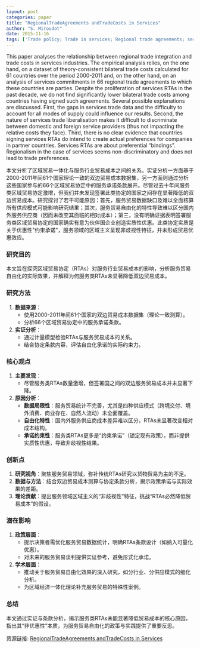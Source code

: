 ```yaml
---
layout: post
categories: paper
title: "RegionalTradeAgreements andTradeCosts in Services"
author: "S. Miroudot"
date: 2015-11-16
tags: ['Trade policy; Trade in services; Regional trade agreements; services trade liberalisation']
---
```


This paper analyses the relationship between regional trade integration and trade costs in services industries. The empirical analysis relies, on the one hand, on a dataset of theory-consistent bilateral trade costs calculated for 61 countries over the period 2000-2011 and, on the other hand, on an analysis of services commitments in 66 regional trade agreements to which these countries are parties. Despite the proliferation of services RTAs in the past decade, we do not find significantly lower bilateral trade costs among countries having signed such agreements.  Several possible explanations are discussed. First, the gaps in services trade data and the difficulty to account for all modes of supply could influence our results. Second, the nature of services trade liberalisation makes it difficult to discriminate between domestic and foreign service providers (thus not impacting the relative costs they face). Third, there is no clear evidence that countries signing services RTAs do intend to create actual preferences for companies in partner countries. Services RTAs are about preferential “bindings”. Regionalism in the case of services seems non-discriminatory and does not lead to trade preferences.

本文分析了区域贸易一体化与服务行业贸易成本之间的关系。实证分析一方面基于2000-2011年间61个国家理论一致的双边贸易成本数据集，另一方面则通过分析这些国家参与的66个区域贸易协定中的服务承诺条款展开。尽管过去十年间服务类区域贸易协定激增，但我们并未发现签署此类协定的国家之间存在显著降低的双边贸易成本。研究探讨了若干可能原因：首先，服务贸易数据缺口及难以全面核算所有供应模式可能影响研究结果；其次，服务贸易自由化的特性导致难以区分国内外服务供应商（因而未改变其面临的相对成本）；第三，没有明确证据表明签署服务类区域贸易协定的国家确实有意为伙伴国企业创造实质性优惠。此类协定实质是关于优惠性"约束承诺"，服务领域的区域主义呈现非歧视性特征，并未形成贸易优惠效应。

### **研究目的**  
本文旨在探究区域贸易协定（RTAs）对服务行业贸易成本的影响，分析服务贸易自由化的实际效果，并解释为何服务类RTAs未显著降低双边贸易成本。

### **研究方法**  
1. **数据来源**：  
   - 使用2000-2011年间61个国家的双边贸易成本数据集（理论一致测算）。  
   - 分析66个区域贸易协定中的服务承诺条款。  
2. **实证分析**：  
   - 通过计量模型检验RTAs与服务贸易成本的关系。  
   - 结合协定条款内容，评估自由化承诺的实际约束力。  

### **核心观点**  
1. **主要发现**：  
   - 尽管服务类RTAs数量激增，但签署国之间的双边服务贸易成本并未显著下降。  
2. **原因分析**：  
   - **数据局限性**：服务贸易统计不完善，尤其是四种供应模式（跨境交付、境外消费、商业存在、自然人流动）未全面覆盖。  
   - **自由化特性**：国内外服务供应商成本差异难以区分，RTAs未显著改变相对成本结构。  
   - **承诺约束性**：服务类RTAs更多是“约束承诺”（锁定现有政策），而非提供实质性优惠，导致非歧视性结果。  

### **创新点**  
1. **研究视角**：聚焦服务贸易领域，弥补传统RTAs研究以货物贸易为主的不足。  
2. **数据与方法**：结合双边贸易成本测算与协定条款分析，揭示政策承诺与实际效果的差距。  
3. **理论贡献**：提出服务领域区域主义的“非歧视性”特征，挑战“RTAs必然降低贸易成本”的假设。  

### **潜在影响**  
1. **政策层面**：  
   - 提示决策者需优化服务贸易数据统计，明确RTAs条款设计（如纳入可量化优惠）。  
   - 对未来的服务贸易谈判提供实证参考，避免形式化承诺。  
2. **学术层面**：  
   - 推动关于服务贸易自由化效果的深入研究，如分行业、分供应模式的细化分析。  
   - 为区域经济一体化理论补充服务贸易的特殊性案例。  

### **总结**  
本文通过实证与条款分析，揭示服务类RTAs未能显著降低贸易成本的核心原因，指出其“非优惠性”本质，为服务贸易自由化的政策与实践提供了重要反思。

资源链接: [RegionalTradeAgreements andTradeCosts in Services](https://papers.ssrn.com/sol3/papers.cfm?abstract_id=2691497)
